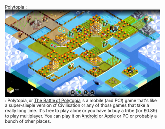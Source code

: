 Polytopia
: ![](./images/mobile-games_polytopia.jpg)
: Polytopia, or [The Battle of Polytopia](https://polytopia.io/) is a mobile (and PC!) game that's like a super-simple version of Civilisation or any of those games that take a really long time. It's free to play alone or you have to buy a tribe (for £0.89) to play multiplayer. You can play it on [Android](https://play.google.com/store/apps/details?id=air.com.midjiwan.polytopia) or Apple or PC or probably a bunch of other places.

